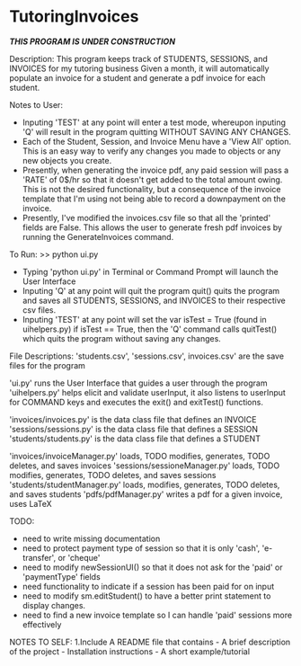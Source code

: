 # TutoringInvoices

*****THIS PROGRAM IS UNDER CONSTRUCTION*****


Description:
This program keeps track of STUDENTS, SESSIONS, and INVOICES for my tutoring business
Given a month, it will automatically populate an invoice for a student and generate a pdf invoice for each student.

Notes to User:
- Inputing 'TEST' at any point will enter a test mode, whereupon inputing 'Q' will
result in the program quitting WITHOUT SAVING ANY CHANGES.
- Each of the Student, Session, and Invoice Menu have a 'View All' option. This is an
easy way to verify any changes you made to objects or any new objects you create.
- Presently, when generating the invoice pdf, any paid session will pass a 'RATE' of 0$/hr so that it doesn't get added to the total amount owing. This is not the desired functionality, but a consequence of the invoice template that I'm using not being able to record a downpayment on the invoice.
- Presently, I've modified the invoices.csv file so that all the 'printed' fields are False. This allows the user to generate fresh pdf invoices by running the GenerateInvoices command.

To Run: >> python ui.py
- Typing 'python ui.py' in Terminal or Command Prompt will launch the User Interface
- Inputing 'Q' at any point will quit the program
	quit() quits the program and saves all STUDENTS, SESSIONS, and INVOICES
	to their respective csv files.
- Inputing 'TEST' at any point will set the var isTest = True (found in uihelpers.py)
	if isTest == True, then the 'Q' command calls quitTest()
	which quits the program without saving any changes.


File Descriptions:
'students.csv', 'sessions.csv', invoices.csv' are the save files for the program

'ui.py' 	runs the User Interface that guides a user through the program
'uihelpers.py' 	helps elicit and validate userInput, it also listens to userInput
		for COMMAND keys and executes the exit() and exitTest() functions.

'invoices/invoices.py' 		is the data class file that defines an INVOICE
'sessions/sessions.py' 		is the data class file that defines a SESSION
'students/students.py' 		is the data class file that defines a STUDENT

'invoices/invoiceManager.py' 	loads, TODO modifies, generates, TODO deletes, and saves invoices
'sessions/sessioneManager.py' 	loads, TODO modifies, generates, TODO deletes, and saves sessions
'students/studentManager.py' 	loads, modifies, generates, TODO deletes, and saves students
'pdfs/pdfManager.py' 		writes a pdf for a given invoice, uses LaTeX


TODO:
- need to write missing documentation
- need to protect payment type of session so that it is only 'cash', 'e-transfer', or 'cheque'
- need to modify newSessionUI() so that it does not ask for the 'paid' or 'paymentType' fields
- need functionality to indicate if a session has been paid for on input
- need to modify sm.editStudent() to have a better print statement to display changes.
- need to find a new invoice template so I can handle 'paid' sessions more effectively


NOTES TO SELF:
1.Include A README file that contains
	- A brief description of the project
	- Installation instructions
	- A short example/tutorial